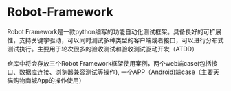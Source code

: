 # Robot-Framework


Robot Framework是一款python编写的功能自动化测试框架。具备良好的可扩展性，支持关键字驱动，可以同时测试多种类型的客户端或者接口，可以进行分布式测试执行。主要用于轮次很多的验收测试和验收测试驱动开发（ATDD）

仓库中将会存放三个Robot Framework框架使用案例，两个web端case(包括接口、数据库连接、浏览器兼容测试等操作),  一个APP（Android)端case（主要天猫购物商城App的操作使用）
